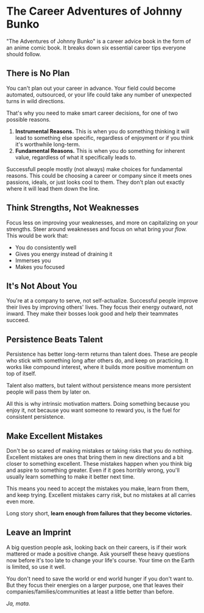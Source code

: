 # The Career Adventures of Johnny Bunko

"The Adventures of Johnny Bunko" is a career advice book in the form of an anime comic book. It breaks down six essential career tips everyone should follow.

## There is No Plan

You can't plan out your career in advance. Your field could become automated, outsourced, or your life could take any number of unexpected turns in wild directions.

That's why you need to make smart career decisions, for one of two possible reasons.

1. **Instrumental Reasons.** This is when you do something thinking it will lead to something else specific, regardless of enjoyment or if you think it's worthwhile long-term.
2. **Fundamental Reasons.** This is when you do something for inherent value, regardless of what it specifically leads to.

Successfull people mostly (not always) make choices for fundamental reasons. This could be choosing a career or company since it meets ones passions, ideals, or just looks cool to them. They don't plan out exactly where it will lead them down the line.

## Think Strengths, Not Weaknesses

Focus less on improving your weaknesses, and more on capitalizing on your strengths. Steer around weaknesses and focus on what bring your _flow._ This would be work that:

* You do consistently well
* Gives you energy instead of draining it
* Immerses you
* Makes you focused

## It's Not About You

You're at a company to serve, not self-actualize. Successful people improve their lives by improving others' lives. They focus their energy outward, not inward. They make their bosses look good and help their teammates succeed.

## Persistence Beats Talent

Persistence has better long-term returns than talent does. These are people who stick with something long after others do, and keep on practicing. It works like compound interest, where it builds more positive momentum on top of itself.

Talent also matters, but talent without persistence means more persistent people will pass them by later on.

All this is why intrinsic motivation matters. Doing something because you enjoy it, not because you want someone to reward you, is the fuel for consistent persistence.

## Make Excellent Mistakes

Don't be so scared of making mistakes or taking risks that you do nothing. Excellent mistakes are ones that bring them in new directions and a bit closer to something excellent. These mistakes happen when you think big and aspire to something greater. Even if it goes horribly wrong, you'll usually learn something to make it better next time.

This means you need to accept the mistakes you make, learn from them, and keep trying. Excellent mistakes carry risk, but no mistakes at all carries even more.

Long story short, **learn enough from failures that they become victories.**

## Leave an Imprint

A big question people ask, looking back on their careers, is if their work mattered or made a positive change. Ask yourself these heavy questions now before it's too late to change your life's course. Your time on the Earth is limited, so use it well.

You don't need to save the world or end world hunger if you don't want to. But they focus their energies on a larger purpose, one that leaves their companies/families/communities at least a little better than before.

_Ja, mata._
